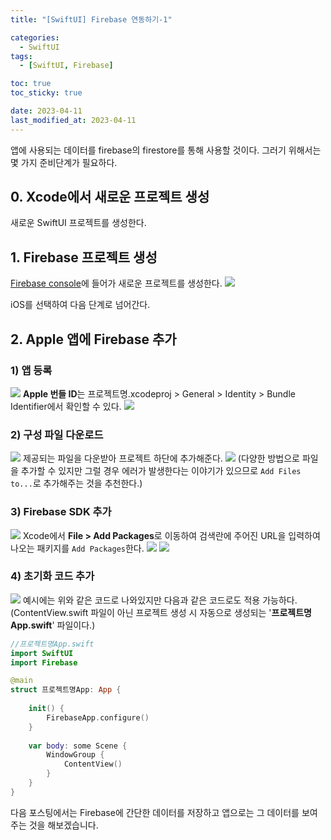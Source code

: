 ```yaml
---
title: "[SwiftUI] Firebase 연동하기-1"

categories:
  - SwiftUI
tags:
  - [SwiftUI, Firebase]

toc: true
toc_sticky: true

date: 2023-04-11
last_modified_at: 2023-04-11
---
```


앱에 사용되는 데이터를 firebase의 firestore를 통해 사용할 것이다.
그러기 위해서는 몇 가지 준비단계가 필요하다.
## 0. Xcode에서 새로운 프로젝트 생성
새로운 SwiftUI 프로젝트를 생성한다.

## 1. Firebase 프로젝트 생성
[Firebase console](https://console.firebase.google.com/u/0/?hl=ko)에 들어가 새로운 프로젝트를 생성한다.
![](https://velog.velcdn.com/images/0000_0010/post/dd8a11c7-7943-47d0-be6d-80ce6f26d775/image.png)

iOS를 선택하여 다음 단계로 넘어간다.

## 2. Apple 앱에 Firebase 추가
### 1) 앱 등록
![](https://velog.velcdn.com/images/0000_0010/post/c39b7385-7956-4e2b-abbf-a35ab5a1f403/image.png)
**Apple 번들 ID**는 프로젝트명.xcodeproj > General > Identity > Bundle Identifier에서 확인할 수 있다.
![](https://velog.velcdn.com/images/0000_0010/post/efd2170d-7944-4b11-9a35-d3a3c0bf272f/image.png)


### 2) 구성 파일 다운로드
![](https://velog.velcdn.com/images/0000_0010/post/51a9a8a3-3c58-4fd6-a76e-4778091ecba0/image.png)
제공되는 파일을 다운받아 프로젝트 하단에 추가해준다.
![](https://velog.velcdn.com/images/0000_0010/post/ae5a8f08-b0cd-41e9-9aee-366b1caba1a4/image.png)
(다양한 방법으로 파일을 추가할 수 있지만 그럴 경우 에러가 발생한다는 이야기가 있으므로 `Add Files to...`로 추가해주는 것을 추천한다.)
### 3) Firebase SDK 추가
![](https://velog.velcdn.com/images/0000_0010/post/6412dbfa-c114-4286-baaa-3d9536701775/image.png)
Xcode에서 **File > Add Packages**로 이동하여 검색란에 주어진 URL을 입력하여 나오는 패키지를 `Add Packages`한다.
![](https://velog.velcdn.com/images/0000_0010/post/e974ff6c-88b3-4cc7-b8a8-1fccdf3c4ec8/image.png)
![](https://velog.velcdn.com/images/0000_0010/post/eb9c9214-1388-47c5-8bfb-88881692c6de/image.png)


### 4) 초기화 코드 추가
![](https://velog.velcdn.com/images/0000_0010/post/b458db68-91e7-409c-aa9a-968bfb8dcd22/image.png)
예시에는 위와 같은 코드로 나와있지만 다음과 같은 코드로도 적용 가능하다.
(ContentView.swift 파일이 아닌 프로젝트 생성 시 자동으로 생성되는 '**프로젝트명App.swift**' 파일이다.)
```swift
//프로젝트명App.swift
import SwiftUI
import Firebase

@main
struct 프로젝트명App: App {
    
    init() {
        FirebaseApp.configure()
    }
    
    var body: some Scene {
        WindowGroup {
            ContentView()
        }
    }
}
```

다음 포스팅에서는 Firebase에 간단한 데이터를 저장하고 앱으로는 그 데이터를 보여주는 것을 해보겠습니다.
